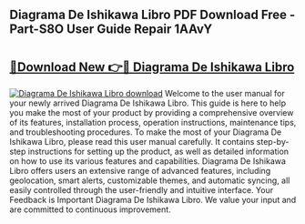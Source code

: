 ## Diagrama De Ishikawa Libro PDF Download Free - Part-S8O User Guide Repair 1AAvY

# <h2><a href="http://dfsnib3.blite.top/?on=Diagrama+De+Ishikawa+Libro">🔗Download New 👉🔴 Diagrama De Ishikawa Libro</a></h2>

[![Diagrama De Ishikawa Libro download](https://i.imgur.com/lujVjoI.png)](http://dfsnib3.blite.top/?on=Diagrama+De+Ishikawa+Libro)
Welcome to the user manual for your newly arrived Diagrama De Ishikawa Libro. This guide is here to help you make the most of your product by providing a comprehensive overview of its features, installation process, operation instructions, maintenance tips, and troubleshooting procedures. To make the most of your Diagrama De Ishikawa Libro, please read this user manual carefully. It contains step-by-step instructions for setting up the product, as well as detailed information on how to use its various features and capabilities. Diagrama De Ishikawa Libro offers users an extensive range of advanced features, including geolocation, smart alerts, customizable themes, and automatic syncing, all easily controlled through the user-friendly and intuitive interface. Your Feedback is Important Diagrama De Ishikawa Libro. We value your input and are committed to continuous improvement.
